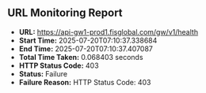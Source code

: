 ## URL Monitoring Report

- **URL:** https://api-gw1-prod1.fisglobal.com/gw/v1/health
- **Start Time:** 2025-07-20T07:10:37.338684
- **End Time:** 2025-07-20T07:10:37.407087
- **Total Time Taken:** 0.068403 seconds
- **HTTP Status Code:** 403
- **Status:** Failure
- **Failure Reason:** HTTP Status Code: 403
